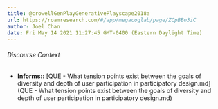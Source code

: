 ```yaml
---
title: @crowellGenPlayGenerativePlayscape2018a
url: https://roamresearch.com/#/app/megacoglab/page/ZCpBBo3iC
author: Joel Chan
date: Fri May 14 2021 11:27:45 GMT-0400 (Eastern Daylight Time)
---
```




###### Discourse Context

- **Informs::** [QUE - What tension points exist between the goals of diversity and depth of user participation in participatory design.md](QUE - What tension points exist between the goals of diversity and depth of user participation in participatory design.md)

